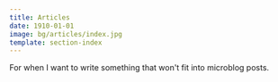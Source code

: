 ```yaml
---
title: Articles
date: 1910-01-01
image: bg/articles/index.jpg
template: section-index
---
```


For when I want to write something that won't fit into microblog posts.
